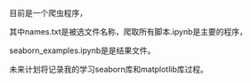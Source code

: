 目前是一个爬虫程序，

其中names.txt是被选文件名称，爬取所有脚本.ipynb是主要的程序，

seaborn_examples.ipynb是是结果文件。

未来计划将记录我的学习seaborn库和matplotlib库过程。

